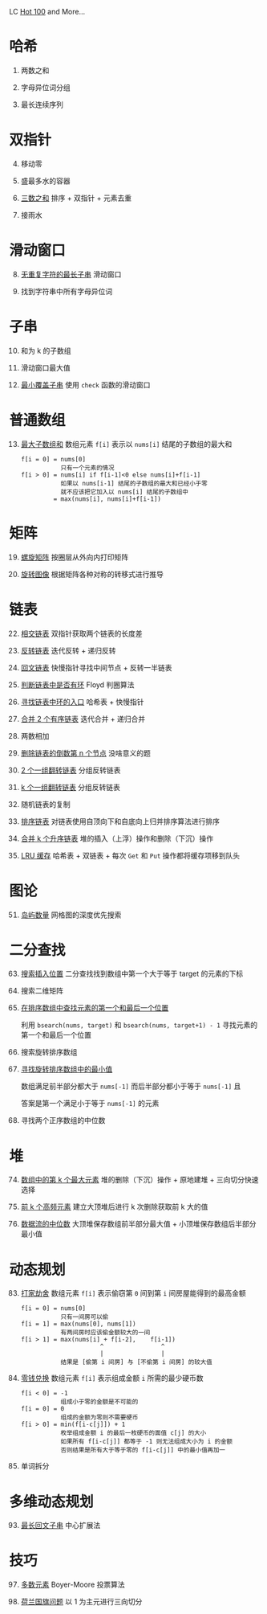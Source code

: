 LC [Hot 100](https://leetcode.cn/studyplan/top-100-liked/) and More...

# 哈希

1. 两数之和

2. 字母异位词分组

3. 最长连续序列

# 双指针

4. 移动零

5. 盛最多水的容器

6. [三数之和](./tp/tp3.go) 排序 + 双指针 + 元素去重

7. 接雨水

# 滑动窗口

8. [无重复字符的最长子串](./slidingwin/sw8.go) 滑动窗口

9. 找到字符串中所有字母异位词

# 子串

10. 和为 k 的子数组

11. 滑动窗口最大值

12. [最小覆盖子串](./substr/substr12.go) 使用 `check` 函数的滑动窗口

# 普通数组

13. [最大子数组和](./array/array13.go) 数组元素 `f[i]` 表示以 `nums[i]` 结尾的子数组的最大和

    ```
    f[i = 0] = nums[0]
               只有一个元素的情况
    f[i > 0] = nums[i] if f[i-1]<0 else nums[i]+f[i-1]
               如果以 nums[i-1] 结尾的子数组的最大和已经小于零
               就不应该把它加入以 nums[i] 结尾的子数组中
             = max(nums[i], nums[i]+f[i-1])
    ```

# 矩阵

19. [螺旋矩阵](./matrix/mat19.go) 按圈层从外向内打印矩阵

20. [旋转图像](./matrix/mat20.go) 根据矩阵各种对称的转移式进行推导

# 链表

22. [相交链表](./llist/llist22.go) 双指针获取两个链表的长度差

23. [反转链表](./llist/llist23.go) 迭代反转 + 递归反转

24. [回文链表](./llist/llist24.go) 快慢指针寻找中间节点 + 反转一半链表

25. [判断链表中是否有环](./llist/llist25.go) Floyd 判圈算法

26. [寻找链表中环的入口](./llist/llist26.go) 哈希表 + 快慢指针

27. [合并 2 个有序链表](./llist/llist27.go) 迭代合并 + 递归合并

28. 两数相加

29. [删除链表的倒数第 n 个节点](./llist/llist29.go) 没啥意义的题

30. [2 个一组翻转链表](./llist/llist30.go) 分组反转链表

31. [k 个一组翻转链表](./llist/llist31.go) 分组反转链表

32. 随机链表的复制

33. [排序链表](./llist/llist33.go) 对链表使用自顶向下和自底向上归并排序算法进行排序

34. [合并 k 个升序链表](./llist/llist34.go) 堆的插入（上浮）操作和删除（下沉）操作

35. [LRU 缓存](./llist/llist35.go) 哈希表 + 双链表 + 每次 `Get` 和 `Put` 操作都将缓存项移到队头

# 图论

51. [岛屿数量](./graph/graph51.go) 网格图的深度优先搜索

# 二分查找

63. [搜索插入位置](./bs/bs63.go) 二分查找找到数组中第一个大于等于 target 的元素的下标

64. 搜索二维矩阵

65. [在排序数组中查找元素的第一个和最后一个位置](./bs/bs65.go)

    利用 `bsearch(nums, target)` 和 `bsearch(nums, target+1) - 1` 寻找元素的第一个和最后一个位置

66. 搜索旋转排序数组

67. [寻找旋转排序数组中的最小值](./bs/bs67.go)

    数组满足前半部分都大于 `nums[-1]` 而后半部分都小于等于 `nums[-1]` 且

    答案是第一个满足小于等于 `nums[-1]` 的元素

68. 寻找两个正序数组的中位数

# 堆

74. [数组中的第 k 个最大元素](./heap/heap74.go) 堆的删除（下沉）操作 + 原地建堆 + 三向切分快速选择

75. [前 k 个高频元素](./heap/heap75.go) 建立大顶堆后进行 k 次删除获取前 k 大的值

76. [数据流的中位数](./heap/heap76.go) 大顶堆保存数组前半部分最大值 + 小顶堆保存数组后半部分最小值

# 动态规划

83. [打家劫舍](./dp/dp83.go) 数组元素 `f[i]` 表示偷窃第 `0` 间到第 `i` 间房屋能得到的最高金额

    ```
    f[i = 0] = nums[0]
               只有一间房可以偷
    f[i = 1] = max(nums[0], nums[1])
               有两间房时应该偷金额较大的一间
    f[i > 1] = max(nums[i] + f[i-2],    f[i-1])
                          ^                ^
                          |                |
               结果是 [偷第 i 间房] 与 [不偷第 i 间房] 的较大值
    ```

85. [零钱兑换](./dp/dp85.go) 数组元素 `f[i]` 表示组成金额 `i`​ 所需的最少硬币数

    ```
    f[i < 0] = -1
               组成小于零的金额是不可能的
    f[i = 0] = 0
               组成的金额为零则不需要硬币
    f[i > 0] = min(f[i-c[j]]) + 1
               枚举组成金额 i 的最后一枚硬币的面值 c[j] 的大小
               如果所有 f[i-c[j]] 都等于 -1 则无法组成大小为 i 的金额
               否则结果是所有大于等于零的 f[i-c[j]] 中的最小值再加一
    ```

86. 单词拆分

# 多维动态规划

93. [最长回文子串](./mddp/mddp93.go) 中心扩展法

# 技巧

97. [多数元素](./skills/skills97.go) Boyer-Moore 投票算法

98. [荷兰国旗问题](./skills/skills98.go) 以 1 为主元进行三向切分
